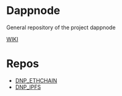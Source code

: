 # Dappnode

General repository of the project dappnode 

[WIKI](https://github.com/dappnode/Dappnode/wiki)

# Repos

* [DNP_ETHCHAIN](https://github.com/dappnode/DNP_ETHCHAIN)
* [DNP_IPFS](https://github.com/dappnode/DNP_IPFS)